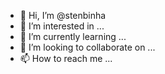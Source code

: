 - 👋 Hi, I’m @stenbinha
- 👀 I’m interested in ...
- 🌱 I’m currently learning ...
- 💞️ I’m looking to collaborate on ...
- 📫 How to reach me ...

<!---
stenbinha/stenbinha is a ✨ special ✨ repository because its `README.md` (this file) appears on your GitHub profile.
You can click the Preview link to take a look at your changes.
--->
